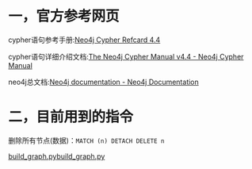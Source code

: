 # 一，官方参考网页

cypher语句参考手册:[Neo4j Cypher Refcard 4.4](https://neo4j.com/docs/cypher-refcard/current/)

cypher语句详细介绍文档:[The Neo4j Cypher Manual v4.4 - Neo4j Cypher Manual](https://neo4j.com/docs/cypher-manual/current/)

neo4j总文档:[Neo4j documentation - Neo4j Documentation](https://neo4j.com/docs/)

# 二，目前用到的指令

删除所有节点(数据)：`MATCH (n) DETACH DELETE n`

[build_graph.py](./assets/build_graph.py)[build_graph.py](./assets/1640255580613-build_graph.py)
